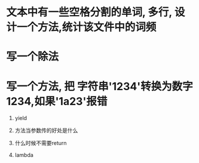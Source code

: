
# 文本中有一些空格分割的单词, 多行, 设计一个方法,统计该文件中的词频

# 写一个除法

# 写一个方法, 把 字符串'1234'转换为数字1234,如果'1a23'报错

1. yield

2. 方法当参数传的好处是什么

3. 什么时候不需要return

4. lambda